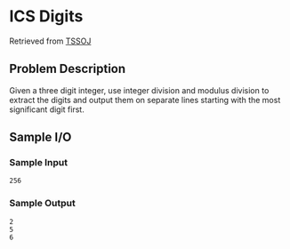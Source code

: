 # ICS Digits

Retrieved from [TSSOJ](https://tssoj.ca/)

## Problem Description
Given a three digit integer, use integer division and modulus division to extract the digits and output them on separate lines starting with the most significant digit first.

## Sample I/O 

### Sample Input
```
256
```
### Sample Output
```
2
5
6
```
